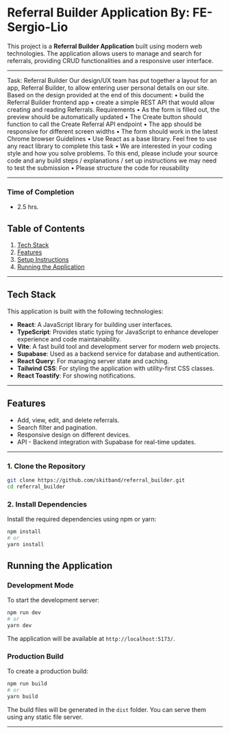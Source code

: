 # Referral Builder Application By: FE-Sergio-Lio

This project is a **Referral Builder Application** built using modern web technologies. The application allows users to manage and search for referrals, providing CRUD functionalities and a responsive user interface.

---

Task: Referral Builder
Our design/UX team has put together a layout for an app, Referral Builder, to allow entering user personal details on our site.
Based on the design provided at the end of this document:
• build the Referral Builder frontend app
• create a simple REST API that would allow creating and reading Referrals.
Requirements
• As the form is filled out, the preview should be automatically updated
• The Create button should function to call the Create Referral API endpoint
• The app should be responsive for different screen widths
• The form should work in the latest Chrome browser
Guidelines
• Use React as a base library. Feel free to use any react library to complete this task
• We are interested in your coding style and how you solve problems. To this end, please include your source code and any
build steps / explanations / set up instructions we may need to test the submission
• Please structure the code for reusability

---

### Time of Completion
- 2.5 hrs.


## Table of Contents

1. [Tech Stack](#tech-stack)
2. [Features](#features)
3. [Setup Instructions](#setup-instructions)
4. [Running the Application](#running-the-application)

---

## Tech Stack

This application is built with the following technologies:

- **React**: A JavaScript library for building user interfaces.
- **TypeScript**: Provides static typing for JavaScript to enhance developer experience and code maintainability.
- **Vite**: A fast build tool and development server for modern web projects.
- **Supabase**: Used as a backend service for database and authentication.
- **React Query**: For managing server state and caching.
- **Tailwind CSS**: For styling the application with utility-first CSS classes.
- **React Toastify**: For showing notifications.

---

## Features

- Add, view, edit, and delete referrals.
- Search filter and pagination.
- Responsive design on different devices.
- API - Backend integration with Supabase for real-time updates.

---

### 1. Clone the Repository

```bash
git clone https://github.com/skitband/referral_builder.git
cd referral_builder
```

### 2. Install Dependencies

Install the required dependencies using npm or yarn:

```bash
npm install
# or
yarn install
```

## Running the Application

### Development Mode

To start the development server:

```bash
npm run dev
# or
yarn dev
```

The application will be available at `http://localhost:5173/`.

### Production Build

To create a production build:

```bash
npm run build
# or
yarn build
```

The build files will be generated in the `dist` folder. You can serve them using any static file server.

---
